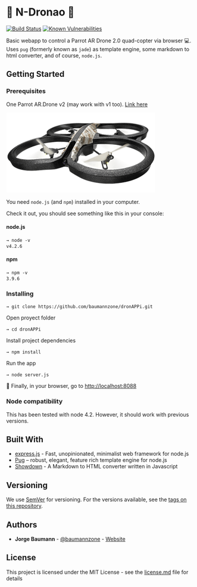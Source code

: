# :rocket: N-Dronao :rocket:

[![Build Status](https://travis-ci.org/baumannzone/n-dronao.svg?branch=master)](https://travis-ci.org/baumannzone/n-dronao)
[![Known Vulnerabilities](https://snyk.io/test/github/baumannzone/dronappi/badge.svg)](https://snyk.io/test/github/baumannzone/dronappi)

Basic webapp to control a  Parrot AR Drone 2.0 quad-copter via browser :computer:. Uses `pug` (formerly known as `jade`) as template engine, 
some markdown to html converter, and of course, `node.js`.

## Getting Started

### Prerequisites

One Parrot AR.Drone v2 (may work with v1 too). [Link here](https://www.parrot.com/us/drones/parrot-ardrone-20-elite-edition#parrot-ardrone-20-elite-edition-details "ar-drone") 

![Img](public/assets/img/drone-logo.png)

You need `node.js` (and `npm`) installed in your computer.

Check it out, you should see something like this in your console:
#### node.js
```
→ node -v
v4.2.6
```  

#### npm
```
→ npm -v
3.9.6
```

### Installing

```
→ git clone https://github.com/baumannzone/dronAPPi.git
```
  
Open proyect folder 
```
→ cd dronAPPi
```
  
Install project dependencies
```
→ npm install
```
  
Run the app
```
→ node server.js
```
  
:space_invader: Finally, in your browser, go to [http://localhost:8088](http://localhost:8088) 


### Node compatibility

This has been tested with node 4.2. However, it should work with previous versions.


## Built With

* [express.js](https://expressjs.com/) - Fast, unopinionated, minimalist web framework for node.js
* [Pug](https://pugjs.org) – robust, elegant, feature rich template engine for node.js 
* [Showdown](http://showdownjs.github.io/demo/) - A Markdown to HTML converter written in Javascript 


## Versioning

We use [SemVer](http://semver.org/) for versioning. For the versions available, see the [tags on this repository](https://github.com/baumannzone/dronAPPi/tags). 


## Authors

* **Jorge Baumann** - [@baumannzone](https://twitter.com/baumannzone) - [Website](http://baumannzone.com)


## License

This project is licensed under the MIT License - see the [license.md](license.md) file for details
